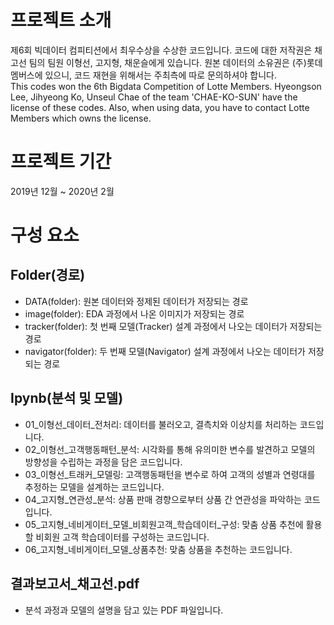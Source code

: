# 프로젝트 소개  
제6회 빅데이터 컴피티션에서 최우수상을 수상한 코드입니다. 코드에 대한 저작권은 채고선 팀의 팀원 이형선, 고지형, 채운슬에게 있습니다. 원본 데이터의 소유권은 (주)롯데멤버스에 있으니, 코드 재현을 위해서는 주최측에 따로 문의하셔야 합니다.  
This codes won the 6th Bigdata Competition of Lotte Members. Hyeongson Lee, Jihyeong Ko, Unseul Chae of the team 'CHAE-KO-SUN' have the license of these codes. Also, when using data, you have to contact Lotte Members which owns the license.

# 프로젝트 기간  
2019년 12월 ~ 2020년 2월

# 구성 요소
## Folder(경로)
- DATA(folder): 원본 데이터와 정제된 데이터가 저장되는 경로
- image(folder): EDA 과정에서 나온 이미지가 저장되는 경로
- tracker(folder): 첫 번째 모델(Tracker) 설계 과정에서 나오는 데이터가 저장되는 경로
- navigator(folder): 두 번째 모델(Navigator) 설계 과정에서 나오는 데이터가 저장되는 경로

## Ipynb(분석 및 모델)
- 01_이형선_데이터_전처리: 데이터를 불러오고, 결측치와 이상치를 처리하는 코드입니다.
- 02_이형선_고객행동패턴_분석: 시각화를 통해 유의미한 변수를 발견하고 모델의 방향성을 수립하는 과정을 담은 코드입니다.
- 03_이형선_트래커_모델링: 고객행동패턴을 변수로 하여 고객의 성별과 연령대를 추정하는 모델을 설계하는 코드입니다.
- 04_고지형_연관성_분석: 상품 판매 경향으로부터 상품 간 연관성을 파악하는 코드입니다.
- 05_고지형_네비게이터_모델_비회원고객_학습데이터_구성: 맞춤 상품 추천에 활용할 비회원 고객 학습데이터를 구성하는 코드입니다.
- 06_고지형_네비게이터_모델_상품추천: 맞춤 상품을 추천하는 코드입니다.

## 결과보고서_채고선.pdf
- 분석 과정과 모델의 설명을 담고 있는 PDF 파일입니다.
